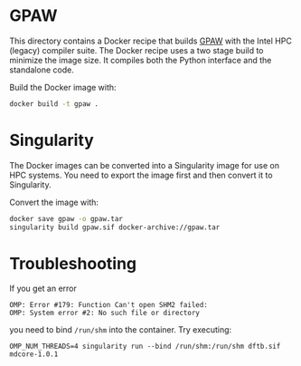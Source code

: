 # GPAW

This directory contains a Docker recipe that builds [GPAW](https://wiki.fysik.dtu.dk/gpaw/) with the Intel HPC (legacy) compiler suite. The Docker recipe uses a two stage build to minimize the image size. It compiles both the Python interface and the standalone code.

Build the Docker image with:
```bash
docker build -t gpaw .
```

# Singularity

The Docker images can be converted into a Singularity image for use on HPC systems. You need to export the image first and then convert it to Singularity.

Convert the image with:
```bash
docker save gpaw -o gpaw.tar
singularity build gpaw.sif docker-archive://gpaw.tar
```

# Troubleshooting

If you get an error
```
OMP: Error #179: Function Can't open SHM2 failed:
OMP: System error #2: No such file or directory
```
you need to bind `/run/shm` into the container. Try executing:
```
OMP_NUM_THREADS=4 singularity run --bind /run/shm:/run/shm dftb.sif mdcore-1.0.1
```